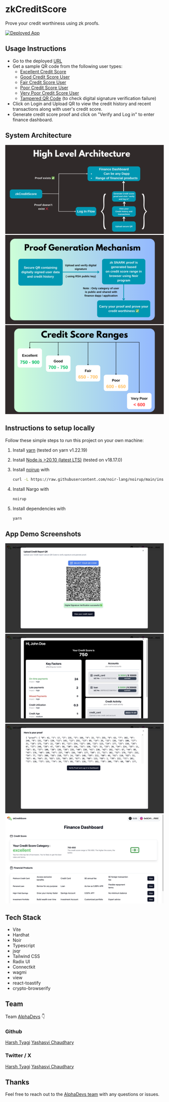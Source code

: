 # zkCreditScore

Prove your credit worthiness using zk proofs.

[![Deployed App](https://img.shields.io/badge/Deployed%20App-Violet?style=for-the-badge&logo=website&color=violet)](https://zk-credit-score.vercel.app/)

## Usage Instructions

- Go to the deployed [URL]()
- Get a sample QR code from the following user types:
  - [Excellent Credit Score](./data//user_1_qr.png)
  - [Good Credit Score User](./data/user_2_qr.png)
  - [Fair Credit Score User](./data/user_3_qr.png)
  - [Poor Credit Score User](./data/user_4_qr.png)
  - [Very Poor Credit Score User](./data/user_5_qr.png)
  - [Tampered QR Code](./data//user_1_qr_tampered.png) (to check digital signature verification
    failure)
- Click on Login and Upload QR to view the credit history and recent transactions along with user's
  credit score.
- Generate credit score proof and click on "Verify and Log in" to enter finance dashboard.

## System Architecture

![image](./public/assets/2.png) ![image](./public/assets/3.png) ![image](./public/assets/4.png)

## Instructions to setup locally

Follow these simple steps to run this project on your own machine:

1. Install [yarn](https://yarnpkg.com/) (tested on yarn v1.22.19)

2. Install [Node.js >20.10 (latest LTS)](https://nodejs.org/en) (tested on v18.17.0)

3. Install [noirup](https://noir-lang.org/getting_started/nargo_installation/#option-1-noirup) with

   ```bash
   curl -L https://raw.githubusercontent.com/noir-lang/noirup/main/install | bash
   ```

4. Install Nargo with

   ```bash
   noirup
   ```

5. Install dependencies with

   ```bash
   yarn
   ```

## App Demo Screenshots

![image](./public/screenshots/qr_verification.jpeg)
![image](./public/screenshots/view_credit_report.jpeg)
![image](./public/screenshots/zk_snark_proof.jpeg)
![image](./public/screenshots/finance_dashboard.jpeg)

## Tech Stack

- Vite
- Hardhat
- Noir
- Typescript
- jsqr
- Tailwind CSS
- Radix UI
- Connectkit
- wagmi
- view
- react-toastify
- crypto-browserify

## Team

Team [AlphaDevs](https://alphadevs.dev) 👇

### Github

[Harsh Tyagi](https://github.com/mr-harshtyagi) [Yashasvi Chaudhary](https://github.com/0xyshv)

### Twitter / X

[Harsh Tyagi](https://twitter.com/mr_harshtyagi) [Yashasvi Chaudhary](https://twitter.com/0xyshv)

## Thanks

Feel free to reach out to the [AlphaDevs team](https://alphadevs.dev) with any questions or issues.

